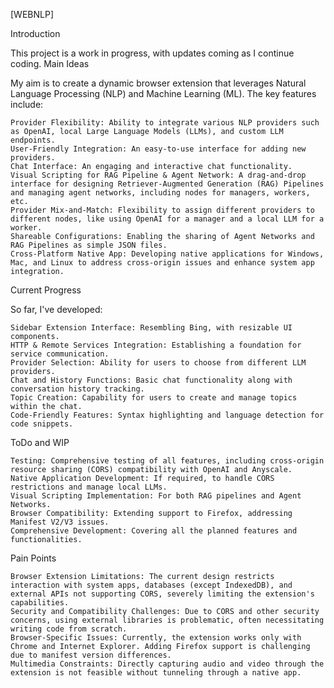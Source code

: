 [WEBNLP]

Introduction

This project is a work in progress, with updates coming as I continue coding.
Main Ideas

My aim is to create a dynamic browser extension that leverages Natural Language Processing (NLP) and Machine Learning (ML). The key features include:

    Provider Flexibility: Ability to integrate various NLP providers such as OpenAI, local Large Language Models (LLMs), and custom LLM endpoints.
    User-Friendly Integration: An easy-to-use interface for adding new providers.
    Chat Interface: An engaging and interactive chat functionality.
    Visual Scripting for RAG Pipeline & Agent Network: A drag-and-drop interface for designing Retriever-Augmented Generation (RAG) Pipelines and managing agent networks, including nodes for managers, workers, etc.
    Provider Mix-and-Match: Flexibility to assign different providers to different nodes, like using OpenAI for a manager and a local LLM for a worker.
    Shareable Configurations: Enabling the sharing of Agent Networks and RAG Pipelines as simple JSON files.
    Cross-Platform Native App: Developing native applications for Windows, Mac, and Linux to address cross-origin issues and enhance system app integration.

Current Progress

So far, I've developed:

    Sidebar Extension Interface: Resembling Bing, with resizable UI components.
    HTTP & Remote Services Integration: Establishing a foundation for service communication.
    Provider Selection: Ability for users to choose from different LLM providers.
    Chat and History Functions: Basic chat functionality along with conversation history tracking.
    Topic Creation: Capability for users to create and manage topics within the chat.
    Code-Friendly Features: Syntax highlighting and language detection for code snippets.

ToDo and WIP

    Testing: Comprehensive testing of all features, including cross-origin resource sharing (CORS) compatibility with OpenAI and Anyscale.
    Native Application Development: If required, to handle CORS restrictions and manage local LLMs.
    Visual Scripting Implementation: For both RAG pipelines and Agent Networks.
    Browser Compatibility: Extending support to Firefox, addressing Manifest V2/V3 issues.
    Comprehensive Development: Covering all the planned features and functionalities.

Pain Points

    Browser Extension Limitations: The current design restricts interaction with system apps, databases (except IndexedDB), and external APIs not supporting CORS, severely limiting the extension's capabilities.
    Security and Compatibility Challenges: Due to CORS and other security concerns, using external libraries is problematic, often necessitating writing code from scratch.
    Browser-Specific Issues: Currently, the extension works only with Chrome and Internet Explorer. Adding Firefox support is challenging due to manifest version differences.
    Multimedia Constraints: Directly capturing audio and video through the extension is not feasible without tunneling through a native app.
